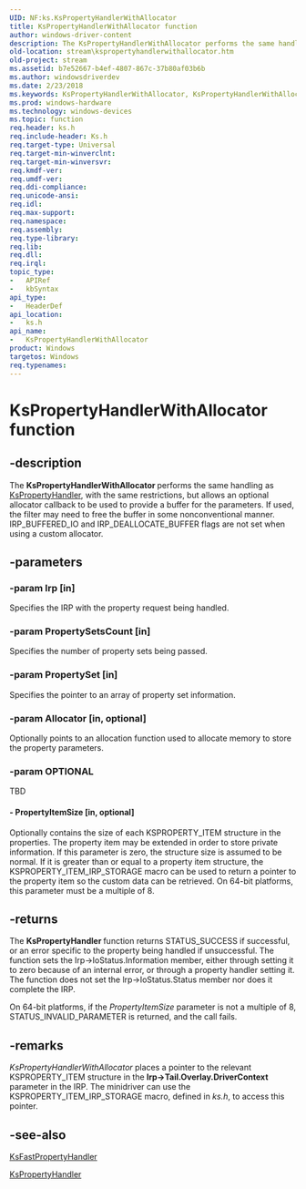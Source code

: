 ```yaml
---
UID: NF:ks.KsPropertyHandlerWithAllocator
title: KsPropertyHandlerWithAllocator function
author: windows-driver-content
description: The KsPropertyHandlerWithAllocator performs the same handling as KsPropertyHandler, with the same restrictions, but allows an optional allocator callback to be used to provide a buffer for the parameters.
old-location: stream\kspropertyhandlerwithallocator.htm
old-project: stream
ms.assetid: b7e52667-b4ef-4807-867c-37b80af03b6b
ms.author: windowsdriverdev
ms.date: 2/23/2018
ms.keywords: KsPropertyHandlerWithAllocator, KsPropertyHandlerWithAllocator function [Streaming Media Devices], ks/KsPropertyHandlerWithAllocator, ksfunc_bad2a764-641a-4f28-a7e6-7d9a03d300f3.xml, stream.kspropertyhandlerwithallocator
ms.prod: windows-hardware
ms.technology: windows-devices
ms.topic: function
req.header: ks.h
req.include-header: Ks.h
req.target-type: Universal
req.target-min-winverclnt: 
req.target-min-winversvr: 
req.kmdf-ver: 
req.umdf-ver: 
req.ddi-compliance: 
req.unicode-ansi: 
req.idl: 
req.max-support: 
req.namespace: 
req.assembly: 
req.type-library: 
req.lib: 
req.dll: 
req.irql: 
topic_type:
-	APIRef
-	kbSyntax
api_type:
-	HeaderDef
api_location:
-	ks.h
api_name:
-	KsPropertyHandlerWithAllocator
product: Windows
targetos: Windows
req.typenames: 
---
```


# KsPropertyHandlerWithAllocator function


## -description


The <b>KsPropertyHandlerWithAllocator </b>performs the same handling as <a href="https://msdn.microsoft.com/library/windows/hardware/ff564263">KsPropertyHandler</a>, with the same restrictions, but allows an optional allocator callback to be used to provide a buffer for the parameters. If used, the filter may need to free the buffer in some nonconventional manner. IRP_BUFFERED_IO and IRP_DEALLOCATE_BUFFER flags are not set when using a custom allocator.


## -parameters




### -param Irp [in]

Specifies the IRP with the property request being handled.


### -param PropertySetsCount [in]

Specifies the number of property sets being passed.


### -param PropertySet [in]

Specifies the pointer to an array of property set information.


### -param Allocator [in, optional]

Optionally points to an allocation function used to allocate memory to store the property parameters.


### -param OPTIONAL

TBD




#### - PropertyItemSize [in, optional]

Optionally contains the size of each KSPROPERTY_ITEM structure in the properties. The property item may be extended in order to store private information. If this parameter is zero, the structure size is assumed to be normal. If it is greater than or equal to a property item structure, the KSPROPERTY_ITEM_IRP_STORAGE macro can be used to return a pointer to the property item so the custom data can be retrieved. On 64-bit platforms, this parameter must be a multiple of 8.


## -returns



The <b>KsPropertyHandler </b>function returns STATUS_SUCCESS if successful, or an error specific to the property being handled if unsuccessful. The function sets the Irp-&gt;IoStatus.Information member, either through setting it to zero because of an internal error, or through a property handler setting it. The function does not set the lrp-&gt;IoStatus.Status member nor does it complete the IRP.

On 64-bit platforms, if the <i>PropertyItemSize</i> parameter is not a multiple of 8, STATUS_INVALID_PARAMETER is returned, and the call fails.






## -remarks



<i>KsPropertyHandlerWithAllocator</i> places a pointer to the relevant KSPROPERTY_ITEM structure in the <b>Irp-&gt;Tail.Overlay.DriverContext</b> parameter in the IRP. The minidriver can use the KSPROPERTY_ITEM_IRP_STORAGE macro, defined in <i>ks.h</i>, to access this pointer.




## -see-also




<a href="https://msdn.microsoft.com/library/windows/hardware/ff561946">KsFastPropertyHandler</a>



<a href="https://msdn.microsoft.com/library/windows/hardware/ff564263">KsPropertyHandler</a>
 

 

